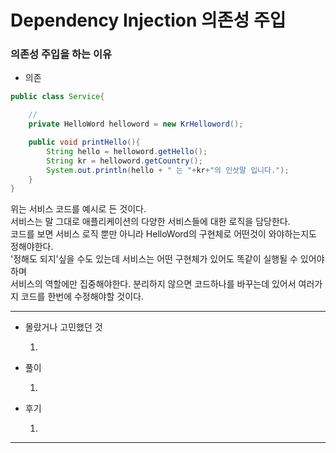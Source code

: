 # Dependency Injection 의존성 주입

### 의존성 주입을 하는 이유

- 의존
```java
public class Service{

    //
    private HelloWord helloword = new KrHelloword();

    public void printHello(){
        String hello = helloword.getHello();
        String kr = helloword.getCountry();
        System.out.println(hello + " 는 "+kr+"의 인삿말 입니다.");
    }
}
```
위는 서비스 코드를 예시로 든 것이다.  
서비스는 말 그대로 애플리케이션의 다양한 서비스들에 대한 로직을 담당한다.  
코드를 보면 서비스 로직 뿐만 아니라 HelloWord의 구현체로 어떤것이 와야하는지도 정해야한다.  
'정해도 되지'싶을 수도 있는데 서비스는 어떤 구현체가 있어도 똑같이 실행될 수 있어야하며  
서비스의 역할에만 집중해야한다. 분리하지 않으면 코드하나를 바꾸는데 있어서 여러가지 코드를 한번에 수정해야할 것이다.  



--- 
* 몰랐거나 고민했던 것

    1. 
* 풀이

    1. 
* 후기

    1. 

---